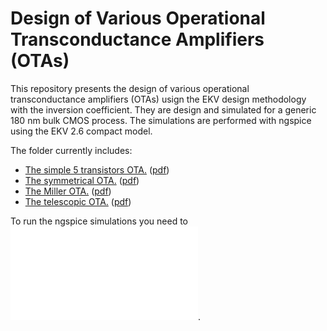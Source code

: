 # Design of Various Operational Transconductance Amplifiers (OTAs)

This repository presents the design of various operational transconductance amplifiers (OTAs) usign the EKV design methodology with the inversion coefficient. They are design and simulated for a generic 180 nm bulk CMOS process. The simulations are performed with ngspice using the EKV 2.6 compact model.

The folder currently includes:
* [The simple 5 transistors OTA.](/Amplifiers/OTAs/Simple%20OTA/) ([pdf](/Amplifiers/OTAs/Simple%20OTA/Simple_OTA.pdf))
* [The symmetrical OTA.](/Amplifiers/OTAs/Symmetrical%20OTA/) ([pdf](/Amplifiers/OTAs/Symmetrical%20OTA/Symmetrical_OTA.pdf))
* [The Miller OTA.](/Amplifiers/OTAs/Miller%20OTA/) ([pdf](/Amplifiers/OTAs/Miller%20OTA/Miller_OTA.pdf))
* [The telescopic OTA.](/Amplifiers/OTAs/Telescopic%20OTA/) ([pdf](/Amplifiers/OTAs/Telescopic%20OTA/Telescopic_OTA.pdf))

To run the ngspice simulations you need to ![install ngspice](/ngspice_installation.md).
